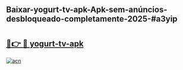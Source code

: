 ## Baixar-yogurt-tv-apk-Apk-sem-anúncios-desbloqueado-completamente-2025-#a3yip

# <h2><a href="https://ainizakaria.my?title=yogurt-tv-apk&ref=20M">🔗👉 🔴 yogurt-tv-apk</a></h2>

[![acn](https://github.com/user-attachments/assets/0f9c940e-d8b0-45ae-aac7-cd30a18b3e1c)](https://ainizakaria.my?title=yogurt-tv-apk&ref=20M)

